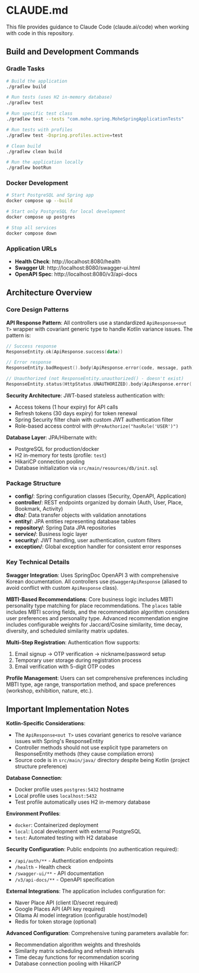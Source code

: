 # CLAUDE.md

This file provides guidance to Claude Code (claude.ai/code) when working with code in this repository.

## Build and Development Commands

### Gradle Tasks
```bash
# Build the application
./gradlew build

# Run tests (uses H2 in-memory database)
./gradlew test

# Run specific test class
./gradlew test --tests "com.mohe.spring.MoheSpringApplicationTests"

# Run tests with profiles
./gradlew test -Dspring.profiles.active=test

# Clean build
./gradlew clean build

# Run the application locally
./gradlew bootRun
```

### Docker Development
```bash
# Start PostgreSQL and Spring app
docker compose up --build

# Start only PostgreSQL for local development
docker compose up postgres

# Stop all services
docker compose down
```

### Application URLs
- **Health Check**: http://localhost:8080/health
- **Swagger UI**: http://localhost:8080/swagger-ui.html
- **OpenAPI Spec**: http://localhost:8080/v3/api-docs

## Architecture Overview

### Core Design Patterns

**API Response Pattern**: All controllers use a standardized `ApiResponse<out T>` wrapper with covariant generic type to handle Kotlin variance issues. The pattern is:
```kotlin
// Success response
ResponseEntity.ok(ApiResponse.success(data))

// Error response  
ResponseEntity.badRequest().body(ApiResponse.error(code, message, path))

// Unauthorized (not ResponseEntity.unauthorized() - doesn't exist)
ResponseEntity.status(HttpStatus.UNAUTHORIZED).body(ApiResponse.error(...))
```

**Security Architecture**: JWT-based stateless authentication with:
- Access tokens (1 hour expiry) for API calls
- Refresh tokens (30 days expiry) for token renewal
- Spring Security filter chain with custom JWT authentication filter
- Role-based access control with `@PreAuthorize("hasRole('USER')")`

**Database Layer**: JPA/Hibernate with:
- PostgreSQL for production/docker
- H2 in-memory for tests (profile: `test`)
- HikariCP connection pooling
- Database initialization via `src/main/resources/db/init.sql`

### Package Structure

- **config/**: Spring configuration classes (Security, OpenAPI, Application)
- **controller/**: REST endpoints organized by domain (Auth, User, Place, Bookmark, Activity)
- **dto/**: Data transfer objects with validation annotations
- **entity/**: JPA entities representing database tables
- **repository/**: Spring Data JPA repositories
- **service/**: Business logic layer
- **security/**: JWT handling, user authentication, custom filters
- **exception/**: Global exception handler for consistent error responses

### Key Technical Details

**Swagger Integration**: Uses SpringDoc OpenAPI 3 with comprehensive Korean documentation. All controllers use `@SwaggerApiResponse` (aliased to avoid conflict with custom `ApiResponse` class).

**MBTI-Based Recommendations**: Core business logic includes MBTI personality type matching for place recommendations. The `places` table includes MBTI scoring fields, and the recommendation algorithm considers user preferences and personality type. Advanced recommendation engine includes configurable weights for Jaccard/Cosine similarity, time decay, diversity, and scheduled similarity matrix updates.

**Multi-Step Registration**: Authentication flow supports:
1. Email signup → OTP verification → nickname/password setup
2. Temporary user storage during registration process
3. Email verification with 5-digit OTP codes

**Profile Management**: Users can set comprehensive preferences including MBTI type, age range, transportation method, and space preferences (workshop, exhibition, nature, etc.).

## Important Implementation Notes

**Kotlin-Specific Considerations**: 
- The `ApiResponse<out T>` uses covariant generics to resolve variance issues with Spring's ResponseEntity
- Controller methods should not use explicit type parameters on ResponseEntity methods (they cause compilation errors)
- Source code is in `src/main/java/` directory despite being Kotlin (project structure preference)

**Database Connection**:
- Docker profile uses `postgres:5432` hostname
- Local profile uses `localhost:5432`
- Test profile automatically uses H2 in-memory database

**Environment Profiles**:
- `docker`: Containerized deployment
- `local`: Local development with external PostgreSQL  
- `test`: Automated testing with H2 database

**Security Configuration**: Public endpoints (no authentication required):
- `/api/auth/**` - Authentication endpoints
- `/health` - Health check
- `/swagger-ui/**` - API documentation
- `/v3/api-docs/**` - OpenAPI specification

**External Integrations**: The application includes configuration for:
- Naver Place API (client ID/secret required)
- Google Places API (API key required)
- Ollama AI model integration (configurable host/model)
- Redis for token storage (optional)

**Advanced Configuration**: Comprehensive tuning parameters available for:
- Recommendation algorithm weights and thresholds
- Similarity matrix scheduling and refresh intervals
- Time decay functions for recommendation scoring
- Database connection pooling with HikariCP
